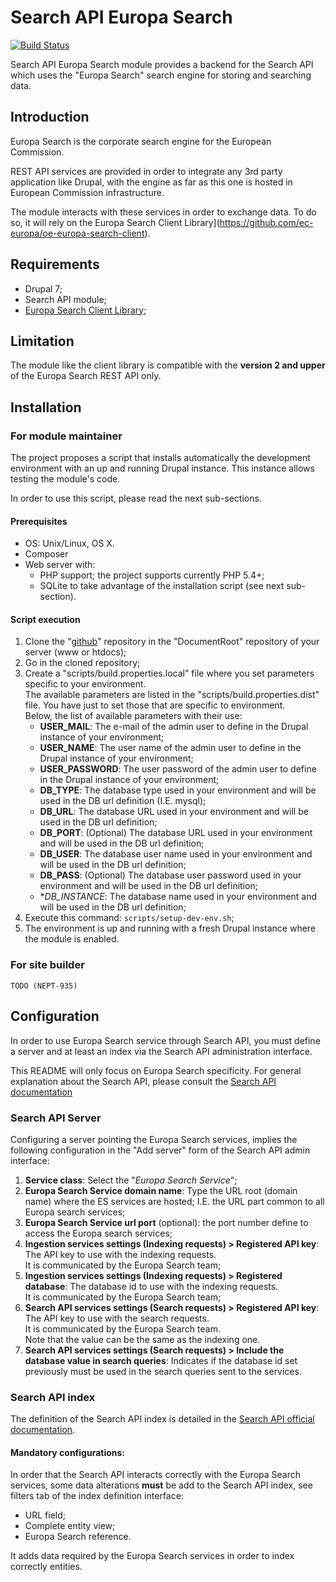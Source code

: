 # Search API Europa Search

[![Build Status](https://travis-ci.org/ec-europa/search_api_europa_search.svg?branch=7.x-1.x)](https://travis-ci.org/ec-europa/search_api_europa_search)

Search API Europa Search module provides a backend for the Search API which uses the "Europa Search" search engine for storing and searching data.

## Introduction

Europa Search is the corporate search engine for the European Commission. 

REST API services are provided in order to integrate any 3rd party application like Drupal, with the engine as far as this one is hosted in European Commission infrastructure.

The module interacts with these services in order to exchange data. To do so, it will rely on the Europa Search Client Library](https://github.com/ec-europa/oe-europa-search-client).

## Requirements

* Drupal 7;
* Search API module;
* [Europa Search Client Library](https://github.com/ec-europa/oe-europa-search-client);

## Limitation

The module like the client library is compatible with the **version 2 and upper** of the Europa Search REST API only.


## Installation

### For module maintainer

The project proposes a script that installs automatically the development environment with an up and running Drupal instance.
This instance allows testing the module's code.

In order to use this script, please read the next sub-sections.

#### Prerequisites
* OS: Unix/Linux, OS X.
* Composer
* Web server with:
  * PHP support; the project supports currently PHP 5.4+;
  * SQLite to take advantage of the installation script (see next sub-section).

#### Script execution

1. Clone the "[github](https://github.com/ec-europa/search_api_europa_search)" repository in the "DocumentRoot" repository of your server (www or htdocs);
2. Go in the cloned repository;
3. Create a "scripts/build.properties.local" file where you set parameters specific to your environment.<br />
The available parameters are listed in the "scripts/build.properties.dist" file. You have just to set those that are specific to environment.<br />
Below, the list of available parameters with their use:
   * **USER_MAIL**: The e-mail of the admin user to define in the Drupal instance of your environment;
   * **USER_NAME**: The user name of the admin user to define in the Drupal instance of your environment;
   * **USER_PASSWORD**: The user password of the admin user to define in the Drupal instance of your environment;
   * **DB_TYPE**: The database type used in your environment and will be used in the DB url definition (I.E. mysql);
   * **DB_URL**: The database URL used in your environment and will be used in the DB url definition;
   * **DB_PORT**: (Optional) The database URL used in your environment and will be used in the DB url definition;
   * **DB_USER**: The database user name used in your environment and will be used in the DB url definition;
   * **DB_PASS**: (Optional) The database user password used in your environment and will be used in the DB url definition;
   * **DB_INSTANCE*: The database name used in your environment and will be used in the DB url definition;
4. Execute this command: `scripts/setup-dev-env.sh`;
5. The environment is up and running with a fresh Drupal instance where the module is enabled.


### For site builder

```
TODO (NEPT-935)
```

## Configuration

In order to use Europa Search service through Search API, you must define a server and at least an index via 
the Search API administration interface.

This README will only focus on Europa Search specificity. For general explanation about the Search API, 
please consult the [Search API documentation](https://www.drupal.org/docs/7/modules/search-api)

### Search API Server

Configuring a server pointing the Europa Search services, implies the following configuration in the 
"Add server" form of the Search API admin interface:
 
 1. **Service class**: Select the "_Europa Search Service_";
 2. **Europa Search Service domain name**: Type the URL root (domain name) where the ES services are hosted; I.E. 
 the URL part common to all Europa search services;
 3. **Europa Search Service url port** (optional): the port number define to access the Europa search services;
 4. **Ingestion services settings (Indexing requests) > Registered API key**: The API key to use with the indexing requests.<br /> 
    It is communicated by the Europa Search team;
 5. **Ingestion services settings (Indexing requests) > Registered database**: The database id to use with the indexing requests.<br /> 
    It is communicated by the Europa Search team;
 6. **Search API services settings (Search requests) > Registered API key**: The API key to use with the search requests.<br /> 
    It is communicated by the Europa Search team.<br />
    Note that the value can be the same as the indexing one.
 7. **Search API services settings (Search requests) > Include the database value in search queries**: Indicates if the database id 
 set previously must be used in the search queries sent to the services.

 ### Search API index
 
 The definition of the Search API index is detailed in the [Search API official documentation](https://www.drupal.org/docs/7/modules/search-api/getting-started/howto-add-an-index).
 
 #### Mandatory configurations:
 
 In order that the Search API interacts correctly with the Europa Search services, some data alterations **must** be add to the Search API index,
 see filters tab of the index definition interface:
 * URL field;
 * Complete entity view; 
 * Europa Search reference.
 
 It adds data required by the Europa Search services in order to index correctly entities.



